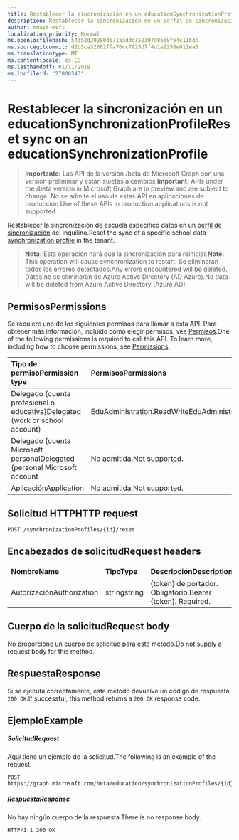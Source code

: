 ```yaml
---
title: Restablecer la sincronización en un educationSynchronizationProfile
description: Restablecer la sincronización de un perfil de sincronización de datos de school específicos en el inquilino.
author: mmast-msft
localization_priority: Normal
ms.openlocfilehash: 54352d29280d671aaddc152307d8669f64c11bdc
ms.sourcegitcommit: d2b3ca32602ffa76cc7925d7f4d1e2258e611ea5
ms.translationtype: MT
ms.contentlocale: es-ES
ms.lasthandoff: 01/11/2019
ms.locfileid: "27808543"
---
```

# <a name="reset-sync-on-an-educationsynchronizationprofile"></a><span data-ttu-id="49aa2-103">Restablecer la sincronización en un educationSynchronizationProfile</span><span class="sxs-lookup"><span data-stu-id="49aa2-103">Reset sync on an educationSynchronizationProfile</span></span>

> <span data-ttu-id="49aa2-104">**Importante:** Las API de la versión /beta de Microsoft Graph son una versión preliminar y están sujetas a cambios.</span><span class="sxs-lookup"><span data-stu-id="49aa2-104">**Important:** APIs under the /beta version in Microsoft Graph are in preview and are subject to change.</span></span> <span data-ttu-id="49aa2-105">No se admite el uso de estas API en aplicaciones de producción.</span><span class="sxs-lookup"><span data-stu-id="49aa2-105">Use of these APIs in production applications is not supported.</span></span>

<span data-ttu-id="49aa2-106">Restablecer la sincronización de escuela específico datos en un [perfil de sincronización](../resources/educationsynchronizationprofile.md) del inquilino.</span><span class="sxs-lookup"><span data-stu-id="49aa2-106">Reset the sync of a specific school data [synchronization profile](../resources/educationsynchronizationprofile.md) in the tenant.</span></span>

> <span data-ttu-id="49aa2-107">**Nota:** Esta operación hará que la sincronización para reiniciar.</span><span class="sxs-lookup"><span data-stu-id="49aa2-107">**Note:** This operation will cause synchronization to restart.</span></span> <span data-ttu-id="49aa2-108">Se eliminarán todos los errores detectados.</span><span class="sxs-lookup"><span data-stu-id="49aa2-108">Any errors encountered will be deleted.</span></span> <span data-ttu-id="49aa2-109">Datos no se eliminarán de Azure Active Directory (AD Azure).</span><span class="sxs-lookup"><span data-stu-id="49aa2-109">No data will be deleted from Azure Active Directory (Azure AD).</span></span> 

## <a name="permissions"></a><span data-ttu-id="49aa2-110">Permisos</span><span class="sxs-lookup"><span data-stu-id="49aa2-110">Permissions</span></span>
<span data-ttu-id="49aa2-p103">Se requiere uno de los siguientes permisos para llamar a esta API. Para obtener más información, incluido cómo elegir permisos, vea [Permisos](/graph/permissions-reference).</span><span class="sxs-lookup"><span data-stu-id="49aa2-p103">One of the following permissions is required to call this API. To learn more, including how to choose permissions, see [Permissions](/graph/permissions-reference).</span></span>

| <span data-ttu-id="49aa2-113">Tipo de permiso</span><span class="sxs-lookup"><span data-stu-id="49aa2-113">Permission type</span></span> | <span data-ttu-id="49aa2-114">Permisos</span><span class="sxs-lookup"><span data-stu-id="49aa2-114">Permissions</span></span> |
|:-----------|:----------|
| <span data-ttu-id="49aa2-115">Delegado (cuenta profesional o educativa)</span><span class="sxs-lookup"><span data-stu-id="49aa2-115">Delegated (work or school account)</span></span> | <span data-ttu-id="49aa2-116">EduAdministration.ReadWrite</span><span class="sxs-lookup"><span data-stu-id="49aa2-116">EduAdministration.ReadWrite</span></span> |
|<span data-ttu-id="49aa2-117">Delegado (cuenta Microsoft personal</span><span class="sxs-lookup"><span data-stu-id="49aa2-117">Delegated (personal Microsoft account</span></span>|<span data-ttu-id="49aa2-118">No admitida.</span><span class="sxs-lookup"><span data-stu-id="49aa2-118">Not supported.</span></span>|
|<span data-ttu-id="49aa2-119">Aplicación</span><span class="sxs-lookup"><span data-stu-id="49aa2-119">Application</span></span>|<span data-ttu-id="49aa2-120">No admitida.</span><span class="sxs-lookup"><span data-stu-id="49aa2-120">Not supported.</span></span>|

## <a name="http-request"></a><span data-ttu-id="49aa2-121">Solicitud HTTP</span><span class="sxs-lookup"><span data-stu-id="49aa2-121">HTTP request</span></span>
<!-- { "blockType": "ignored" } -->
```http
POST /synchronizationProfiles/{id}/reset
```

## <a name="request-headers"></a><span data-ttu-id="49aa2-122">Encabezados de solicitud</span><span class="sxs-lookup"><span data-stu-id="49aa2-122">Request headers</span></span>
| <span data-ttu-id="49aa2-123">Nombre</span><span class="sxs-lookup"><span data-stu-id="49aa2-123">Name</span></span>       | <span data-ttu-id="49aa2-124">Tipo</span><span class="sxs-lookup"><span data-stu-id="49aa2-124">Type</span></span> | <span data-ttu-id="49aa2-125">Descripción</span><span class="sxs-lookup"><span data-stu-id="49aa2-125">Description</span></span>|
|:-----------|:------|:----------|
| <span data-ttu-id="49aa2-126">Autorización</span><span class="sxs-lookup"><span data-stu-id="49aa2-126">Authorization</span></span>  | <span data-ttu-id="49aa2-127">string</span><span class="sxs-lookup"><span data-stu-id="49aa2-127">string</span></span>  | <span data-ttu-id="49aa2-p104">{token} de portador. Obligatorio.</span><span class="sxs-lookup"><span data-stu-id="49aa2-p104">Bearer {token}. Required.</span></span>  |

## <a name="request-body"></a><span data-ttu-id="49aa2-130">Cuerpo de la solicitud</span><span class="sxs-lookup"><span data-stu-id="49aa2-130">Request body</span></span>
<span data-ttu-id="49aa2-131">No proporcione un cuerpo de solicitud para este método.</span><span class="sxs-lookup"><span data-stu-id="49aa2-131">Do not supply a request body for this method.</span></span>
## <a name="response"></a><span data-ttu-id="49aa2-132">Respuesta</span><span class="sxs-lookup"><span data-stu-id="49aa2-132">Response</span></span>
<span data-ttu-id="49aa2-133">Si se ejecuta correctamente, este método devuelve un código de respuesta `200 OK`.</span><span class="sxs-lookup"><span data-stu-id="49aa2-133">If successful, this method returns a `200 OK` response code.</span></span>

## <a name="example"></a><span data-ttu-id="49aa2-134">Ejemplo</span><span class="sxs-lookup"><span data-stu-id="49aa2-134">Example</span></span>
##### <a name="request"></a><span data-ttu-id="49aa2-135">Solicitud</span><span class="sxs-lookup"><span data-stu-id="49aa2-135">Request</span></span>
<span data-ttu-id="49aa2-136">Aquí tiene un ejemplo de la solicitud.</span><span class="sxs-lookup"><span data-stu-id="49aa2-136">The following is an example of the request.</span></span>
<!-- {
  "blockType": "request",
  "name": "post_educationSynchronizationProfile_reset"
}-->
```http
POST https://graph.microsoft.com/beta/education/synchronizationProfiles/{id}/reset
```

##### <a name="response"></a><span data-ttu-id="49aa2-137">Respuesta</span><span class="sxs-lookup"><span data-stu-id="49aa2-137">Response</span></span>

<span data-ttu-id="49aa2-138">No hay ningún cuerpo de la respuesta.</span><span class="sxs-lookup"><span data-stu-id="49aa2-138">There is no response body.</span></span>

<!-- {
  "blockType": "response",
  "name": "post_educationSynchronizationProfile_reset"
}-->
```
HTTP/1.1 200 OK
```
